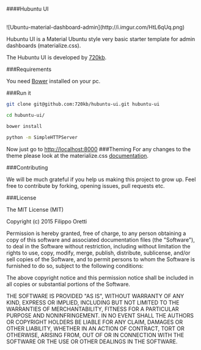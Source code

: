 ####Hubuntu UI

<br>
![Ubuntu-material-dashboard-admin](http://i.imgur.com/HtL6qUq.png)

Hubuntu UI is a Material Ubuntu style very basic starter template for admin dashboards (materialize.css).

The Hubuntu UI is developed by [720kb](http://720kb.net).

###Requirements
 
You need [Bower](http://bower.io/) installed on your pc.

###Run it

```bash
git clone git@github.com:720kb/hubuntu-ui.git hubuntu-ui
```

```bash
cd hubuntu-ui/
```

```bash
bower install
```

```bash
python -m SimpleHTTPServer
```

Now just go to [http://localhost:8000](http://localhost:8000)
###Theming
For any changes to the theme please look at the materialize.css [documentation](http://materializecss.com/).

###Contributing

We will be much grateful if you help us making this project to grow up.
Feel free to contribute by forking, opening issues, pull requests etc.

###License

The MIT License (MIT)

Copyright (c) 2015 Filippo Oretti

Permission is hereby granted, free of charge, to any person obtaining a copy of this software and associated documentation files (the "Software"), to deal in the Software without restriction, including without limitation the rights to use, copy, modify, merge, publish, distribute, sublicense, and/or sell copies of the Software, and to permit persons to whom the Software is furnished to do so, subject to the following conditions:

The above copyright notice and this permission notice shall be included in all copies or substantial portions of the Software.

THE SOFTWARE IS PROVIDED "AS IS", WITHOUT WARRANTY OF ANY KIND, EXPRESS OR IMPLIED, INCLUDING BUT NOT LIMITED TO THE WARRANTIES OF MERCHANTABILITY, FITNESS FOR A PARTICULAR PURPOSE AND NONINFRINGEMENT. IN NO EVENT SHALL THE AUTHORS OR COPYRIGHT HOLDERS BE LIABLE FOR ANY CLAIM, DAMAGES OR OTHER LIABILITY, WHETHER IN AN ACTION OF CONTRACT, TORT OR OTHERWISE, ARISING FROM, OUT OF OR IN CONNECTION WITH THE SOFTWARE OR THE USE OR OTHER DEALINGS IN THE SOFTWARE.
